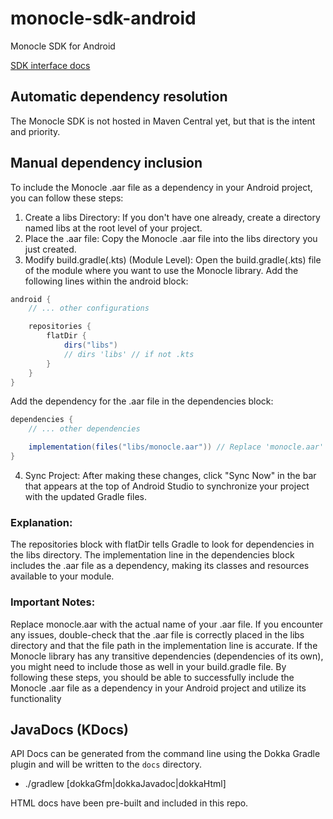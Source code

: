 # monocle-sdk-android
Monocle SDK for Android

[SDK interface docs](https://spurintel.github.io/monocle-sdk-android/)

## Automatic dependency resolution

The Monocle SDK is not hosted in Maven Central yet, but that is the intent and priority.

## Manual dependency inclusion

To include the Monocle .aar file as a dependency in your Android project, you can follow these steps:
1. Create a libs Directory:
If you don't have one already, create a directory named libs at the root level of your project.
2. Place the .aar file:
Copy the Monocle .aar file into the libs directory you just created.
3. Modify build.gradle(.kts) (Module Level):
Open the build.gradle(.kts) file of the module where you want to use the Monocle library.
Add the following lines within the android block:
```gradle
android {
    // ... other configurations

    repositories {
        flatDir {
            dirs("libs")
            // dirs 'libs' // if not .kts
        }
    }
}
```
Add the dependency for the .aar file in the dependencies block:
```gradle
dependencies {
    // ... other dependencies

    implementation(files("libs/monocle.aar")) // Replace 'monocle.aar' with the actual file name
}
```

4. Sync Project:
After making these changes, click "Sync Now" in the bar that appears at the top of Android Studio to synchronize your project with the updated Gradle files.

### Explanation:
The repositories block with flatDir tells Gradle to look for dependencies in the libs directory.
The implementation line in the dependencies block includes the .aar file as a dependency, making its classes and resources available to your module.

### Important Notes:
Replace monocle.aar with the actual name of your .aar file.
If you encounter any issues, double-check that the .aar file is correctly placed in the libs directory and that the file path in the implementation line is accurate.
If the Monocle library has any transitive dependencies (dependencies of its own), you might need to include those as well in your build.gradle file.
By following these steps, you should be able to successfully include the Monocle .aar file as a dependency in your Android project and utilize its functionality

## JavaDocs (KDocs)

API Docs can be generated from the command line using the Dokka Gradle plugin and will be written to the `docs` directory.  

* ./gradlew [dokkaGfm|dokkaJavadoc|dokkaHtml]

HTML docs have been pre-built and included in this repo.
